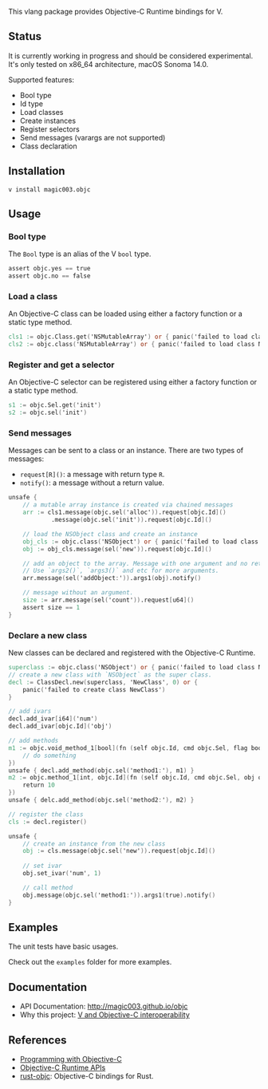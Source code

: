 This vlang package provides Objective-C Runtime bindings for V.

## Status
It is currently working in progress and should be considered experimental. It's only tested on 
x86\_64 architecture, macOS Sonoma 14.0.

Supported features:
* Bool type
* Id type
* Load classes
* Create instances
* Register selectors
* Send messages (varargs are not supported)
* Class declaration

## Installation
```shell
v install magic003.objc
```

## Usage

### Bool type
The `Bool` type is an alias of the V `bool` type.

```v
assert objc.yes == true
assert objc.no == false
```

### Load a class
An Objective-C class can be loaded using either a factory function or a static type method.

```v
cls1 := objc.Class.get('NSMutableArray') or { panic('failed to load class NSMutableArray') }
cls2 := objc.class('NSMutableArray') or { panic('failed to load class NSMutableArray') }
```

### Register and get a selector
An Objective-C selector can be registered using either a factory function or a static type method.

```v
s1 := objc.Sel.get('init')
s2 := objc.sel('init')
```

### Send messages
Messages can be sent to a class or an instance. There are two types of messages:
* `request[R]()`: a message with return type `R`.
* `notify()`: a message without a return value.

```v
unsafe {
    // a mutable array instance is created via chained messages
    arr := cls1.message(objc.sel('alloc')).request[objc.Id]()
            .message(objc.sel('init')).request[objc.Id]()

    // load the NSObject class and create an instance
    obj_cls := objc.class('NSObject') or { panic('failed to load class NSObject') }
    obj := obj_cls.message(sel('new')).request[objc.Id]()

    // add an object to the array. Message with one argument and no return value. 
    // Use `args2()`, `args3()` and etc for more arguments.
    arr.message(sel('addObject:')).args1(obj).notify()

    // message without an argument.
    size := arr.message(sel('count')).request[u64]()
    assert size == 1
}
```

### Declare a new class
New classes can be declared and registered with the Objective-C Runtime.

```v
superclass := objc.class('NSObject') or { panic('failed to load class NSObject') }
// create a new class with `NSObject` as the super class.
decl := ClassDecl.new(superclass, 'NewClass', 0) or {
    panic('failed to create class NewClass')
}

// add ivars
decl.add_ivar[i64]('num')
decl.add_ivar[objc.Id]('obj')

// add methods
m1 := objc.void_method_1[bool](fn (self objc.Id, cmd objc.Sel, flag bool) {
    // do something
})
unsafe { decl.add_method(objc.sel('method1:'), m1) }
m2 := objc.method_1[int, objc.Id](fn (self objc.Id, cmd objc.Sel, obj objc.Id) int {
    return 10
})
unsafe { delc.add_method(objc.sel('method2:'), m2) }

// register the class
cls := decl.register()

unsafe {
    // create an instance from the new class
    obj := cls.message(objc.sel('new')).request[objc.Id]()
    
    // set ivar
    obj.set_ivar('num', 1)

    // call method
    obj.message(objc.sel('method1:')).args1(true).notify()
}
```

## Examples

The unit tests have basic usages.

Check out the `examples` folder for more examples. 

## Documentation

* API Documentation: http://magic003.github.io/objc
* Why this project: [V and Objective-C interoperability](https://open.substack.com/pub/insideout101/p/v-and-objective-c-interoperability?r=2rxz0s&utm_campaign=post&utm_medium=web)

## References

* [Programming with Objective-C](https://developer.apple.com/library/archive/documentation/Cocoa/Conceptual/ProgrammingWithObjectiveC) 
* [Objective-C Runtime APIs](https://developer.apple.com/documentation/objectivec?language=objc)
* [rust-objc](https://github.com/SSheldon/rust-objc): Objective-C bindings for Rust.
